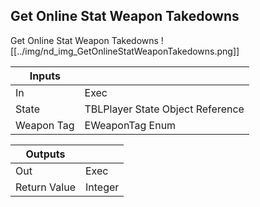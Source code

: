 ## Get Online Stat Weapon Takedowns
Get Online Stat Weapon Takedowns
![[../img/nd_img_GetOnlineStatWeaponTakedowns.png]]

|Inputs||
|--|--|
| In | Exec |
| State | TBLPlayer State Object Reference |
| Weapon Tag | EWeaponTag Enum |

|Outputs||
|--|--|
| Out | Exec |
| Return Value | Integer |
